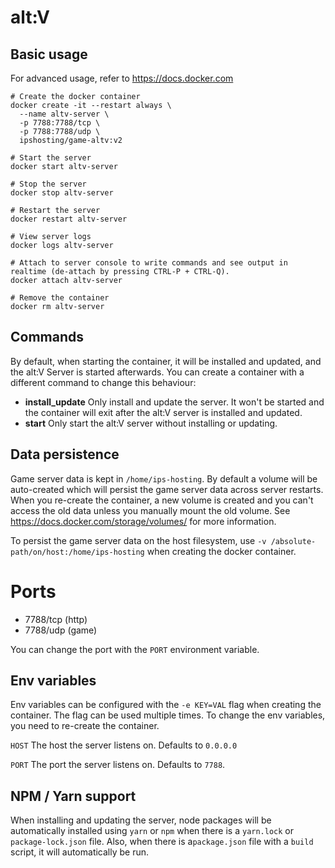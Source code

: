 # alt:V

## Basic usage
For advanced usage, refer to https://docs.docker.com
```shell
# Create the docker container
docker create -it --restart always \
  --name altv-server \
  -p 7788:7788/tcp \
  -p 7788:7788/udp \
  ipshosting/game-altv:v2
  
# Start the server
docker start altv-server

# Stop the server
docker stop altv-server

# Restart the server
docker restart altv-server

# View server logs
docker logs altv-server

# Attach to server console to write commands and see output in realtime (de-attach by pressing CTRL-P + CTRL-Q).
docker attach altv-server

# Remove the container
docker rm altv-server
```

## Commands
By default, when starting the container, it will be installed and updated, and the alt:V Server is started afterwards.
You can create a container with a different command to change this behaviour:
* **install_update** Only install and update the server. It won't be started and the container will exit after the alt:V server is installed and updated.
* **start** Only start the alt:V server without installing or updating.

## Data persistence
Game server data is kept in `/home/ips-hosting`.
By default a volume will be auto-created which will persist the game server data across server restarts.
When you re-create the container, a new volume is created and you can't access the old data unless you manually mount the old volume.
See https://docs.docker.com/storage/volumes/ for more information.

To persist the game server data on the host filesystem, use `-v /absolute-path/on/host:/home/ips-hosting` when creating the docker container.

# Ports
* 7788/tcp (http)
* 7788/udp (game)

You can change the port with the `PORT` environment variable.

## Env variables
Env variables can be configured with the `-e KEY=VAL` flag when creating the container. The flag can be used multiple times.
To change the env variables, you need to re-create the container.

`HOST` The host the server listens on. Defaults to `0.0.0.0`

`PORT` The port the server listens on. Defaults to `7788`.

## NPM / Yarn support
When installing and updating the server, node packages will be automatically installed using `yarn` or `npm` when there is a `yarn.lock` or `package-lock.json` file.
Also, when there is a`package.json` file with a `build` script, it will automatically be run.
